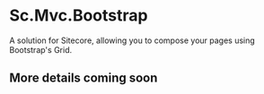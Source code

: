 # Sc.Mvc.Bootstrap
A solution for Sitecore, allowing you to compose your pages using Bootstrap's Grid.

## More details coming soon
